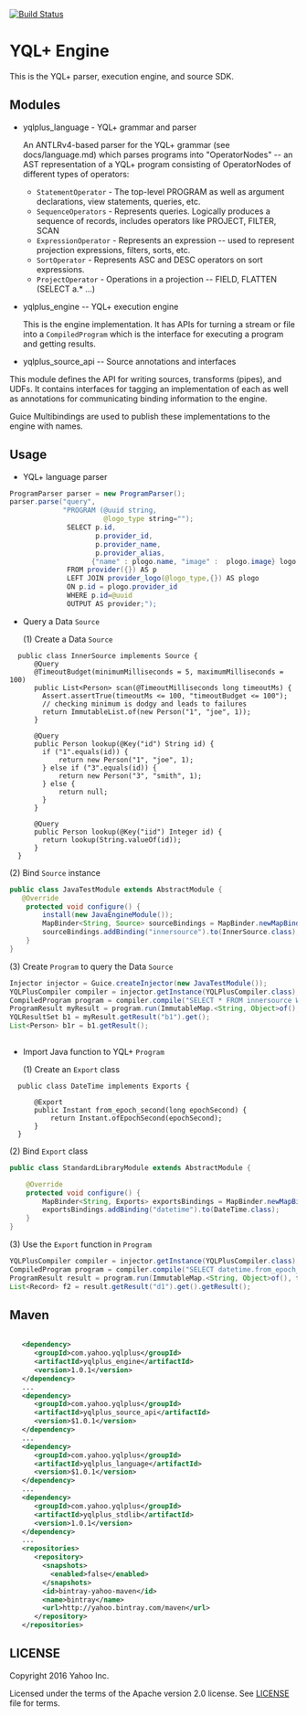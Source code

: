 [![Build Status](https://travis-ci.org/yahoo/yql-plus.svg?branch=master)](https://travis-ci.org/yahoo/yql-plus)

# YQL+ Engine

This is the YQL+ parser, execution engine, and source SDK.

## Modules

- yqlplus_language - YQL+ grammar and parser

  An ANTLRv4-based parser for the YQL+ grammar (see docs/language.md) which parses programs into 
  "OperatorNodes" -- an AST representation of a YQL+ program consisting of OperatorNodes of different types 
  of operators:
  
  - `StatementOperator`  - The top-level PROGRAM as well as argument declarations, view statements, queries, etc.
   - `SequenceOperators`  - Represents queries. Logically produces a sequence of records, includes operators like PROJECT, FILTER, SCAN
   - `ExpressionOperator` - Represents an expression -- used to represent projection expressions, filters, sorts, etc. 
   - `SortOperator`       - Represents ASC and DESC operators on sort expressions.
   - `ProjectOperator`    - Operations in a projection -- FIELD, FLATTEN (SELECT a.* ...)

- yqlplus_engine -- YQL+ execution engine

  This is the engine implementation. It has APIs for turning a stream or file into a `CompiledProgram` which is the interface for executing a program and getting results.

- yqlplus_source_api -- Source annotations and interfaces

 This module defines the API for writing sources, transforms (pipes), and UDFs. It contains interfaces for tagging an implementation of each as well as annotations for communicating binding information to the engine.

 Guice Multibindings are used to publish these implementations to the engine with names.


## Usage

- YQL+ language parser
```java     
ProgramParser parser = new ProgramParser();
parser.parse("query", 
             "PROGRAM (@uuid string,
                       @logo_type string=""); 
              SELECT p.id,
                     p.provider_id, 
                     p.provider_name,
                     p.provider_alias,  
                    {"name" : plogo.name, "image" :  plogo.image} logo
              FROM provider({}) AS p 
              LEFT JOIN provider_logo(@logo_type,{}) AS plogo 
              ON p.id = plogo.provider_id  
              WHERE p.id=@uuid
              OUTPUT AS provider;");
``` 
- Query a Data `Source`
 
    (1) Create a Data `Source`
```
  public class InnerSource implements Source {
      @Query
      @TimeoutBudget(minimumMilliseconds = 5, maximumMilliseconds = 100)
      public List<Person> scan(@TimeoutMilliseconds long timeoutMs) {
        Assert.assertTrue(timeoutMs <= 100, "timeoutBudget <= 100");
        // checking minimum is dodgy and leads to failures
        return ImmutableList.of(new Person("1", "joe", 1));
      }

      @Query
      public Person lookup(@Key("id") String id) {
        if ("1".equals(id)) {
            return new Person("1", "joe", 1);
        } else if ("3".equals(id)) {
            return new Person("3", "smith", 1);
        } else {
            return null;
        }
      }

      @Query
      public Person lookup(@Key("iid") Integer id) {
        return lookup(String.valueOf(id));
      }
  }
```

   
  (2) Bind `Source` instance
```java
public class JavaTestModule extends AbstractModule {
   @Override
    protected void configure() {
        install(new JavaEngineModule());
        MapBinder<String, Source> sourceBindings = MapBinder.newMapBinder(binder(), String.class, Source.class);
        sourceBindings.addBinding("innersource").to(InnerSource.class);
    }
}
```
   
  (3) Create `Program` to query the Data `Source`
 
```java
Injector injector = Guice.createInjector(new JavaTestModule());
YQLPlusCompiler compiler = injector.getInstance(YQLPlusCompiler.class);
CompiledProgram program = compiler.compile("SELECT * FROM innersource WHERE id = '1' OUTPUT AS b1;");
ProgramResult myResult = program.run(ImmutableMap.<String, Object>of(), true);
YQLResultSet b1 = myResult.getResult("b1").get();
List<Person> b1r = b1.getResult();
 
```


- Import Java function to YQL+ `Program`

  (1) Create an `Export` class 
```
  public class DateTime implements Exports {

      @Export
      public Instant from_epoch_second(long epochSecond) {
          return Instant.ofEpochSecond(epochSecond);
      }
  }
```

   
  (2) Bind `Export` class
```java
public class StandardLibraryModule extends AbstractModule {

    @Override
    protected void configure() {
        MapBinder<String, Exports> exportsBindings = MapBinder.newMapBinder(binder(), String.class, Exports.class);
        exportsBindings.addBinding("datetime").to(DateTime.class);
    }
}
```
   
  (3) Use the `Export` function in `Program`
 
```java
YQLPlusCompiler compiler = injector.getInstance(YQLPlusCompiler.class);
CompiledProgram program = compiler.compile("SELECT datetime.from_epoch_second(1378489457) date OUTPUT AS d1;");
ProgramResult result = program.run(ImmutableMap.<String, Object>of(), false);
List<Record> f2 = result.getResult("d1").get().getResult();
```

## Maven

```xml
   
   <dependency>
      <groupId>com.yahoo.yqlplus</groupId>
      <artifactId>yqlplus_engine</artifactId>
      <version>1.0.1</version>
   </dependency>
   ...
   <dependency>   
      <groupId>com.yahoo.yqlplus</groupId>
      <artifactId>yqlplus_source_api</artifactId>
      <version>$1.0.1</version>
   </dependency>
   ...
   <dependency>   
      <groupId>com.yahoo.yqlplus</groupId>
      <artifactId>yqlplus_language</artifactId>
      <version>$1.0.1</version>
   </dependency> 
   ...
   <dependency>
      <groupId>com.yahoo.yqlplus</groupId>
      <artifactId>yqlplus_stdlib</artifactId>
      <version>1.0.1</version>
   </dependency>
   ...
   <repositories>
      <repository>
        <snapshots>
          <enabled>false</enabled>
        </snapshots>
        <id>bintray-yahoo-maven</id>
        <name>bintray</name>
        <url>http://yahoo.bintray.com/maven</url>
      </repository>
   </repositories>
```



## LICENSE

Copyright 2016 Yahoo Inc.

Licensed under the terms of the Apache version 2.0 license. See [LICENSE](/LICENSE) file for terms.


